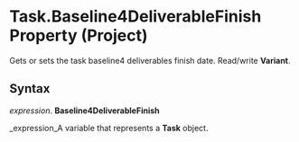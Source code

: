
# Task.Baseline4DeliverableFinish Property (Project)

Gets or sets the task baseline4 deliverables finish date. Read/write  **Variant**.


## Syntax

 _expression_. **Baseline4DeliverableFinish**

 _expression_A variable that represents a  **Task** object.

